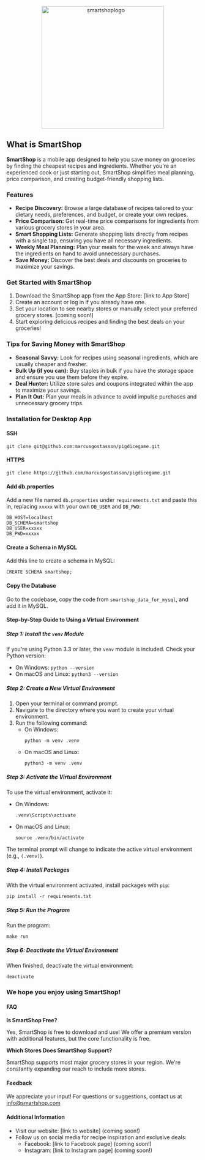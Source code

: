 <p align="center">
    <img width="320" alt="smartshoplogo" src="https://github.com/marcusgostasson/smartshop/assets/143846336/f1097435-1004-411d-8747-279634d3da42">
</p>

<h2>What is SmartShop</h2>

<p><strong>SmartShop</strong> is a mobile app designed to help you save money on groceries by finding the cheapest recipes and ingredients. Whether you're an experienced cook or just starting out, SmartShop simplifies meal planning, price comparison, and creating budget-friendly shopping lists.</p>

<h3>Features</h3>

<ul>
    <li><strong>Recipe Discovery:</strong> Browse a large database of recipes tailored to your dietary needs, preferences, and budget, or create your own recipes.</li>
    <li><strong>Price Comparison:</strong> Get real-time price comparisons for ingredients from various grocery stores in your area.</li>
    <li><strong>Smart Shopping Lists:</strong> Generate shopping lists directly from recipes with a single tap, ensuring you have all necessary ingredients.</li>
    <li><strong>Weekly Meal Planning:</strong> Plan your meals for the week and always have the ingredients on hand to avoid unnecessary purchases.</li>
    <li><strong>Save Money:</strong> Discover the best deals and discounts on groceries to maximize your savings.</li>
</ul>

<h3>Get Started with SmartShop</h3>

<ol>
    <li>Download the SmartShop app from the App Store: [link to App Store]</li>
    <li>Create an account or log in if you already have one.</li>
    <li>Set your location to see nearby stores or manually select your preferred grocery stores. [coming soon!]</li>
    <li>Start exploring delicious recipes and finding the best deals on your groceries!</li>
</ol>

<h3>Tips for Saving Money with SmartShop</h3>

<ul>
    <li><strong>Seasonal Savvy:</strong> Look for recipes using seasonal ingredients, which are usually cheaper and fresher.</li>
    <li><strong>Bulk Up (if you can):</strong> Buy staples in bulk if you have the storage space and ensure you use them before they expire.</li>
    <li><strong>Deal Hunter:</strong> Utilize store sales and coupons integrated within the app to maximize your savings.</li>
    <li><strong>Plan It Out:</strong> Plan your meals in advance to avoid impulse purchases and unnecessary grocery trips.</li>
</ul>

<h3>Installation for Desktop App</h3>

<h4>SSH</h4>
<pre><code>git clone git@github.com:marcusgostasson/pigdicegame.git</code></pre>

<h4>HTTPS</h4>
<pre><code>git clone https://github.com/marcusgostasson/pigdicegame.git</code></pre>

<h4>Add db.properties</h4>
<p>Add a new file named <code>db.properties</code> under <code>requirements.txt</code> and paste this in, replacing <code>xxxxx</code> with your own <code>DB_USER</code> and <code>DB_PWD</code>:</p>
<pre><code>DB_HOST=localhost
DB_SCHEMA=smartshop
DB_USER=xxxxx
DB_PWD=xxxxx</code></pre>

<h4>Create a Schema in MySQL</h4>
<p>Add this line to create a schema in MySQL:</p>
<pre><code>CREATE SCHEMA smartshop;</code></pre>

<h4>Copy the Database</h4>
<p>Go to the codebase, copy the code from <code>smartshop_data_for_mysql</code>, and add it in MySQL.</p>

<h4>Step-by-Step Guide to Using a Virtual Environment</h4>

<h5>Step 1: Install the <code>venv</code> Module</h5>
<p>If you're using Python 3.3 or later, the <code>venv</code> module is included. Check your Python version:</p>
<ul>
    <li>On Windows: <code>python --version</code></li>
    <li>On macOS and Linux: <code>python3 --version</code></li>
</ul>

<h5>Step 2: Create a New Virtual Environment</h5>
<ol>
    <li>Open your terminal or command prompt.</li>
    <li>Navigate to the directory where you want to create your virtual environment.</li>
    <li>Run the following command:
        <ul>
            <li>On Windows: <pre><code>python -m venv .venv</code></pre></li>
            <li>On macOS and Linux: <pre><code>python3 -m venv .venv</code></pre></li>
        </ul>
    </li>
</ol>

<h5>Step 3: Activate the Virtual Environment</h5>
<p>To use the virtual environment, activate it:</p>
<ul>
    <li>On Windows: <pre><code>.venv\Scripts\activate</code></pre></li>
    <li>On macOS and Linux: <pre><code>source .venv/bin/activate</code></pre></li>
</ul>
<p>The terminal prompt will change to indicate the active virtual environment (e.g., <code>(.venv)</code>).</p>

<h5>Step 4: Install Packages</h5>
<p>With the virtual environment activated, install packages with <code>pip</code>:</p>
<pre><code>pip install -r requirements.txt</code></pre>

<h5>Step 5: Run the Program</h5>
<p>Run the program:</p>
<pre><code>make run</code></pre>

<h5>Step 6: Deactivate the Virtual Environment</h5>
<p>When finished, deactivate the virtual environment:</p>
<pre><code>deactivate</code></pre>

<h3>We hope you enjoy using SmartShop!</h3>

<h4>FAQ</h4>

<p><strong>Is SmartShop Free?</strong></p>
<p>Yes, SmartShop is free to download and use! We offer a premium version with additional features, but the core functionality is free.</p>

<p><strong>Which Stores Does SmartShop Support?</strong></p>
<p>SmartShop supports most major grocery stores in your region. We're constantly expanding our reach to include more stores.</p>

<h4>Feedback</h4>

<p>We appreciate your input! For questions or suggestions, contact us at <a href="mailto:info@smartshop.com">info@smartshop.com</a></p>

<h4>Additional Information</h4>

<ul>
    <li>Visit our website: [link to website] (coming soon!)</li>
    <li>Follow us on social media for recipe inspiration and exclusive deals:
        <ul>
            <li>Facebook: [link to Facebook page] (coming soon!)</li>
            <li>Instagram: [link to Instagram page] (coming soon!)</li>
        </ul>
    </li>
</ul>
